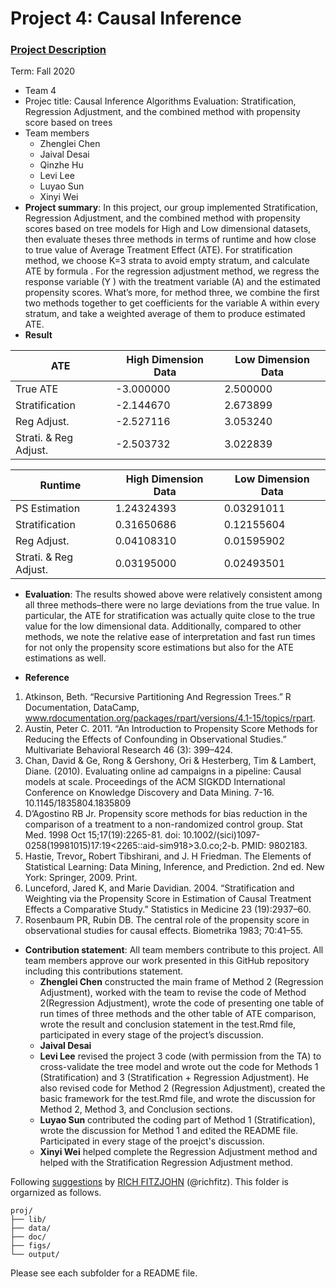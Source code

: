 # Project 4: Causal Inference

### [Project Description](doc/project4_desc.md)

Term: Fall 2020

+ Team 4
+ Projec title: Causal Inference Algorithms Evaluation: Stratification, Regression Adjustment, and the combined method with propensity score based on trees
+ Team members
	+ Zhenglei Chen
	+ Jaival Desai
	+ Qinzhe Hu
	+ Levi Lee
	+ Luyao Sun
	+ Xinyi Wei
+ **Project summary**:  In this project, our group implemented Stratification, Regression Adjustment, and the combined method with propensity scores based on tree models for High and Low dimensional datasets, then evaluate theses three methods in terms of runtime and how close to true value of Average Treatment Effect (ATE). For stratification method, we choose K=3 strata to avoid empty stratum, and calculate ATE by formula . For the regression adjustment method, we regress the response variable (Y ) with the treatment variable (A) and the estimated propensity scores. What’s more, for method three, we combine the first two methods together to get coefficients for the variable A within every stratum, and take a weighted average of them to produce estimated ATE.
+ **Result**

ATE | High Dimension Data | Low Dimension Data
------------ | ------------- | -------------
True ATE | -3.000000 | 2.500000
Stratification | -2.144670 | 2.673899
Reg Adjust. | -2.527116 | 3.053240
Strati. & Reg Adjust. | -2.503732 | 3.022839

Runtime | High Dimension Data | Low Dimension Data
------------ | ------------- | -------------
PS Estimation | 1.24324393 | 0.03291011
Stratification | 0.31650686 | 0.12155604
Reg Adjust. | 0.04108310 | 0.01595902
Strati. & Reg Adjust. | 0.03195000 | 0.02493501

+ **Evaluation**: The results showed above were relatively consistent among all three methods–there were no large deviations from the true value. In particular, the ATE for stratification was actually quite close to the true value for the low dimensional data. Additionally, compared to other methods, we note the relative ease of interpretation and fast run times for not only the propensity score estimations but also for the ATE estimations as well. 

+ **Reference**

1. Atkinson, Beth. “Recursive Partitioning And Regression Trees.” R Documentation, DataCamp, www.rdocumentation.org/packages/rpart/versions/4.1-15/topics/rpart.
2. Austin, Peter C. 2011. “An Introduction to Propensity Score Methods for Reducing the Effects of Confounding in Observational Studies.” Multivariate Behavioral Research 46 (3): 399–424.
3. Chan, David & Ge, Rong & Gershony, Ori & Hesterberg, Tim & Lambert, Diane. (2010). Evaluating online ad campaigns in a pipeline: Causal models at scale. Proceedings of the ACM SIGKDD International Conference on Knowledge Discovery and Data Mining. 7-16. 10.1145/1835804.1835809
4. D’Agostino RB Jr. Propensity score methods for bias reduction in the comparison of a treatment to a non-randomized control group. Stat Med. 1998 Oct 15;17(19):2265-81. doi: 10.1002/(sici)1097- 0258(19981015)17:19<2265::aid-sim918>3.0.co;2-b. PMID: 9802183. 
5. Hastie, Trevor„ Robert Tibshirani, and J. H Friedman. The Elements of Statistical Learning: Data Mining, Inference, and Prediction. 2nd ed. New York: Springer, 2009. Print.
6. Lunceford, Jared K, and Marie Davidian. 2004. “Stratification and Weighting via the Propensity Score in Estimation of Causal Treatment Effects a Comparative Study.” Statistics in Medicine 23 (19):2937–60.
7. Rosenbaum PR, Rubin DB. The central role of the propensity score in observational studies for causal effects. Biometrika 1983; 70:41–55.

+ **Contribution statement**: All team members contribute to this project. All team members approve our work presented in this GitHub repository including this contributions statement. 
  + **Zhenglei Chen** constructed the main frame of Method 2 (Regression Adjustment), worked with the team to revise the code of Method 2(Regression Adjustment), wrote the code of presenting one table of run times of three methods and the other table of ATE comparison, wrote the result and conclusion statement in the test.Rmd file, participated in every stage of the project’s discussion.
  + **Jaival Desai**
  + **Levi Lee** revised the project 3 code (with permission from the TA) to cross-validate the tree model and wrote out the code for Methods 1 (Stratification) and 3 (Stratification + Regression Adjustment). He also revised code for Method 2 (Regression Adjustment), created the basic framework for the test.Rmd file, and wrote the discussion for Method 2, Method 3, and Conclusion sections.
  + **Luyao Sun** contributed the coding part of Method 1 (Stratification), wrote the discussion for Method 1 and edited the README file. Participated in every stage of the proejct's discussion.
  + **Xinyi Wei** helped complete the Regression Adjustment method and helped with the Stratification Regression Adjustment method.
  

Following [suggestions](http://nicercode.github.io/blog/2013-04-05-projects/) by [RICH FITZJOHN](http://nicercode.github.io/about/#Team) (@richfitz). This folder is orgarnized as follows.

```
proj/
├── lib/
├── data/
├── doc/
├── figs/
└── output/
```

Please see each subfolder for a README file.
